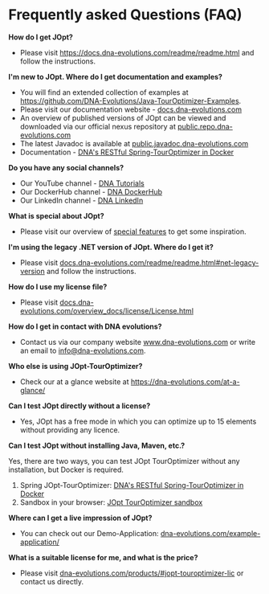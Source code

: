 # Frequently asked Questions (FAQ)


**How do I get JOpt?**
- Please visit <a href="https://docs.dna-evolutions.com/readme/readme.html" target="_blank">https://docs.dna-evolutions.com/readme/readme.html</a> and follow the instructions.


**I'm new to JOpt. Where do I get documentation and examples?**
- You will find an extended collection of examples at <a href="https://github.com/DNA-Evolutions/Java-TourOptimizer-Examples" target="_blank">https://github.com/DNA-Evolutions/Java-TourOptimizer-Examples</a>.
- Please visit our documentation website - <a href="https://docs.dna-evolutions.com" target="_blank">docs.dna-evolutions.com</a>
- An overview of published versions of JOpt can be viewed and downloaded via our official nexus repository 	at <a href="https://public.repo.dna-evolutions.com" target="_blank">public.repo.dna-evolutions.com</a>
-  The latest Javadoc is available at <a href="https://public.javadoc.dna-evolutions.com" target="_blank">public.javadoc.dna-evolutions.com</a>
- Documentation - <a href="https://docs.dna-evolutions.com/rest/touroptimizer/rest_touroptimizer.html" target="_blank">DNA's RESTful Spring-TourOptimizer in Docker </a>


**Do you have any social channels?**
- Our YouTube channel - <a href="https://www.youtube.com/channel/UCzfZjJLp5Rrk7U2UKsOf8Fw" target="_blank">DNA Tutorials</a>
- Our DockerHub channel - <a href="https://hub.docker.com/u/dnaevolutions" target="_blank">DNA DockerHub</a>
- Our LinkedIn channel - <a href="https://www.linkedin.com/company/dna-evolutions/" target="_blank">DNA LinkedIn</a>


**What is special about JOpt?**
- Please visit our overview of <a href="https://docs.dna-evolutions.com/overview_docs/special_features/Special_Features.html" target="_blank">special features</a> to get some inspiration.


**I'm using the legacy .NET version of JOpt. Where do I get it?**
- Please visit <a href="https://docs.dna-evolutions.com/readme/readme.html#net-legacy-version" target="_blank">docs.dna-evolutions.com/readme/readme.html#net-legacy-version</a> and follow the instructions.


**How do I use my license file?**
- Please visit <a href="https://docs.dna-evolutions.com/overview_docs/license/License.html" target="_blank">docs.dna-evolutions.com/overview_docs/license/License.html</a> 


**How do I get in contact with DNA evolutions?**
- Contact us via our company website <a href="https://www.dna-evolutions.com" target="_blank">www.dna-evolutions.com</a>  or write an email to <a href="mailto:info@dna-evolutions.com">info@dna-evolutions.com</a>.


**Who else is using JOpt-TourOptimizer?**
- Check our at a glance website at <a href="https://dna-evolutions.com/at-a-glance/" target="_blank">https://dna-evolutions.com/at-a-glance/</a>


**Can I test JOpt directly without a license?**
- Yes, JOpt has a free mode in which you can optimize up to 15 elements without providing any licence.


**Can I test JOpt without installing Java, Maven, etc.?**

Yes, there are two ways, you can test JOpt TourOptimizer without any installation, but Docker is required.

1. Spring JOpt-TourOptimizer: <a href="https://docs.dna-evolutions.com/rest/touroptimizer/rest_touroptimizer.html" target="_blank">DNA's RESTful Spring-TourOptimizer in Docker </a>
2. Sandbox in your browser: <a href="https://docs.dna-evolutions.com/overview_docs/sandbox/Java_sandbox.html" target="_blank">JOpt TourOptimizer sandbox</a>


**Where can I get a live impression of JOpt?**

- You can check out our Demo-Application: <a href="https://dna-evolutions.com/example-application/" target="_blank">dna-evolutions.com/example-application/</a>

**What is a suitable license for me, and what is the price?**
- Please visit <a href="https://dna-evolutions.com/products/#jopt-touroptimizer-lic" target="_blank">dna-evolutions.com/products/#jopt-touroptimizer-lic</a> or contact us directly.


